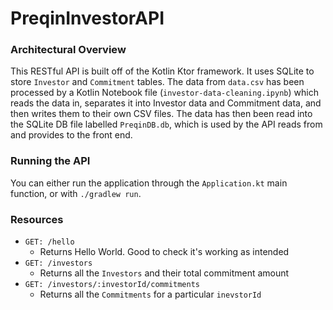 # PreqinInvestorAPI

### Architectural Overview

This RESTful API is built off of the Kotlin Ktor framework. It uses SQLite to store `Investor` and `Commitment` tables.
The data from `data.csv` has been processed by a Kotlin Notebook file (`investor-data-cleaning.ipynb`) which reads the
data in, separates it into Investor data and Commitment data, and then writes them to their own CSV files. The data has
then been read into the SQLite DB file labelled `PreqinDB.db`, which is used by the API reads from and provides to the
front end.

### Running the API
You can either run the application through the `Application.kt` main function, or with `./gradlew run`.

### Resources

- `GET: /hello`
    - Returns Hello World. Good to check it's working as intended
- `GET: /investors`
    - Returns all the `Investors` and their total commitment amount
- `GET: /investors/:investorId/commitments`
    - Returns all the `Commitments` for a particular `inevstorId`
